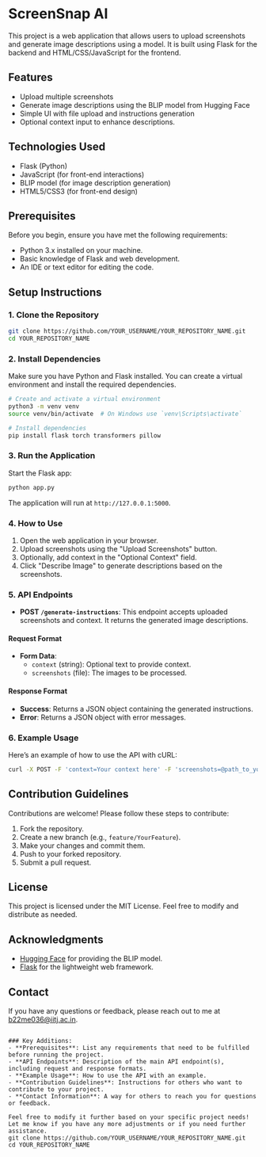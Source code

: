 # ScreenSnap AI 

This project is a web application that allows users to upload screenshots and generate image descriptions using a model. It is built using Flask for the backend and HTML/CSS/JavaScript for the frontend.

## Features
- Upload multiple screenshots
- Generate image descriptions using the BLIP model from Hugging Face
- Simple UI with file upload and instructions generation
- Optional context input to enhance descriptions.

## Technologies Used
- Flask (Python)
- JavaScript (for front-end interactions)
- BLIP model (for image description generation)
- HTML5/CSS3 (for front-end design)

## Prerequisites
Before you begin, ensure you have met the following requirements:

- Python 3.x installed on your machine.
- Basic knowledge of Flask and web development.
- An IDE or text editor for editing the code.

## Setup Instructions

### 1. Clone the Repository

```bash
git clone https://github.com/YOUR_USERNAME/YOUR_REPOSITORY_NAME.git
cd YOUR_REPOSITORY_NAME
```

### 2. Install Dependencies

Make sure you have Python and Flask installed. You can create a virtual environment and install the required dependencies.

```bash
# Create and activate a virtual environment
python3 -m venv venv
source venv/bin/activate  # On Windows use `venv\Scripts\activate`

# Install dependencies
pip install flask torch transformers pillow
```

### 3. Run the Application

Start the Flask app:

```bash
python app.py
```

The application will run at `http://127.0.0.1:5000`.

### 4. How to Use

1. Open the web application in your browser.
2. Upload screenshots using the "Upload Screenshots" button.
3. Optionally, add context in the "Optional Context" field.
4. Click "Describe Image" to generate descriptions based on the screenshots.

### 5. API Endpoints

- **POST `/generate-instructions`**: This endpoint accepts uploaded screenshots and context. It returns the generated image descriptions.

#### Request Format

- **Form Data**:
  - `context` (string): Optional text to provide context.
  - `screenshots` (file): The images to be processed.

#### Response Format

- **Success**: Returns a JSON object containing the generated instructions.
- **Error**: Returns a JSON object with error messages.

### 6. Example Usage

Here’s an example of how to use the API with cURL:

```bash
curl -X POST -F 'context=Your context here' -F 'screenshots=@path_to_your_image.png' http://127.0.0.1:5000/generate-instructions
```

## Contribution Guidelines

Contributions are welcome! Please follow these steps to contribute:

1. Fork the repository.
2. Create a new branch (e.g., `feature/YourFeature`).
3. Make your changes and commit them.
4. Push to your forked repository.
5. Submit a pull request.

## License

This project is licensed under the MIT License. Feel free to modify and distribute as needed.

## Acknowledgments

- [Hugging Face](https://huggingface.co/) for providing the BLIP model.
- [Flask](https://flask.palletsprojects.com/) for the lightweight web framework.

## Contact

If you have any questions or feedback, please reach out to me at b22me036@iitj.ac.in.
```

### Key Additions:
- **Prerequisites**: List any requirements that need to be fulfilled before running the project.
- **API Endpoints**: Description of the main API endpoint(s), including request and response formats.
- **Example Usage**: How to use the API with an example.
- **Contribution Guidelines**: Instructions for others who want to contribute to your project.
- **Contact Information**: A way for others to reach you for questions or feedback.

Feel free to modify it further based on your specific project needs! Let me know if you have any more adjustments or if you need further assistance.
git clone https://github.com/YOUR_USERNAME/YOUR_REPOSITORY_NAME.git
cd YOUR_REPOSITORY_NAME
